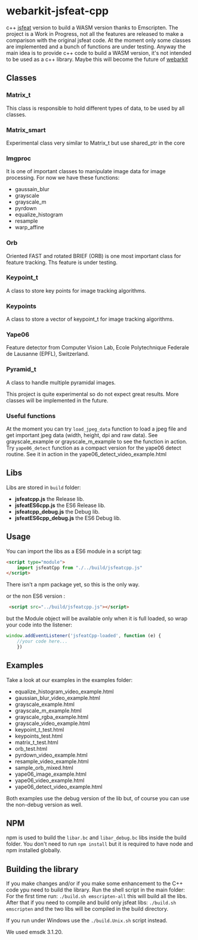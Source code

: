 # webarkit-jsfeat-cpp
c++ [jsfeat](https://github.com/inspirit/jsfeat) version to build a WASM version thanks to Emscripten.
The project is a Work in Progress, not all the features are released to make a comparison with the original jsfeat code. 
At the moment only some classes are implemented and a bunch of functions are under testing. Anyway the main idea is to provide c++ code to build a WASM version, it's not intended to be used as a c++ library.
Maybe this will become the future of [webarkit](https://github.com/webarkit)
## Classes
### **Matrix_t**
This class is responsible to hold different types of data, to be used by all classes.

### **Matrix_smart**
Experimental class very similar to Matrix_t but use shared_ptr in the core

### **Imgproc**
It is one of important classes to manipulate image data for image processing. For now we have these functions:
- gaussain_blur
- grayscale
- grayscale_m
- pyrdown
- equalize_histogram
- resample
- warp_affine

### **Orb**
Oriented FAST and rotated BRIEF (ORB) is one most important class for feature tracking. Ths feature is under testing.

### **Keypoint_t**
A class to store key points for image tracking algorithms.

### **Keypoints**
A class to store a vector of keypoint_t for image tracking algorithms.

### **Yape06**
Feature detector from Computer Vision Lab, Ecole Polytechnique Federale de Lausanne (EPFL), Switzerland.

### **Pyramid_t**
A class to handle multiple pyramidal images.

This project is quite experimental so do not expect great results. More classes will be implemented in the future.

### Useful functions

At the moment you can try `load_jpeg_data` function to load a jpeg file and get important jpeg data (width, height, dpi and raw data).
See grayscale_example or grayscale_m_example to see the function in action.
Try `yape06_detect` function as a compact version for the yape06 detect routine. See it in action in the  yape06_detect_video_example.html

## Libs
Libs are stored in `build` folder: 
- **jsfeatcpp.js** the Release lib.
- **jsfeatES6cpp.js** the ES6 Release lib.
- **jsfeatcpp_debug.js** the Debug lib.
- **jsfeatES6cpp_debug.js** the ES6 Debug lib.
## Usage
You can import the libs as a ES6 module in a script tag:

```html
<script type="module">
    import jsfeatCpp from "./../build/jsfeatcpp.js"
</script>
```

There isn't a npm package yet, so this is the only way.

or the non ES6 version :

```html
 <script src="../build/jsfeatcpp.js"></script>
```

but the Module object will be available only when it is full loaded, so wrap your code into the listener:

```js
window.addEventListener('jsfeatCpp-loaded', function (e) {
    //your code here...
    })
```

## Examples
Take a look at our examples in the examples folder:

- equalize_histogram_video_example.html
- gaussian_blur_video_example.html
- grayscale_example.html
- grayscale_m_example.html
- grayscale_rgba_example.html
- grayscale_video_example.html
- keypoint_t_test.html
- keypoints_test.html
- matrix_t_test.html
- orb_test.html
- pyrdown_video_example.html
- resample_video_example.html
- sample_orb_mixed.html
- yape06_image_example.html
- yape06_video_example.html
- yape06_detect_video_example.html

Both examples use the debug version of the lib but, of course you can use the non-debug version as well.

## NPM
npm is used to build the `libar.bc` and `libar_debug.bc` libs inside the build folder. You don't need to run `npm install` but it is required to have node and npm installed globally.

## Building the library
If you make changes and/or if you make some enhancement to the C++ code ypu need to build the library. Run the shell script in the main folder:
For the first time run:
`./build.sh emscripten-all`
this will build all the libs. After that if you need to compile and build only jsfeat libs:
`./build.sh emscripten`
and the two libs will be compiled in the build directory.

If you run under Windows use the `./build.Unix.sh` script instead.

We used emsdk 3.1.20.